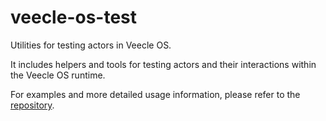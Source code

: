 # veecle-os-test

Utilities for testing actors in Veecle OS.

It includes helpers and tools for testing actors and their interactions within the Veecle OS runtime.

For examples and more detailed usage information, please refer to the [repository](https://github.com/veecle/veecle-os).
